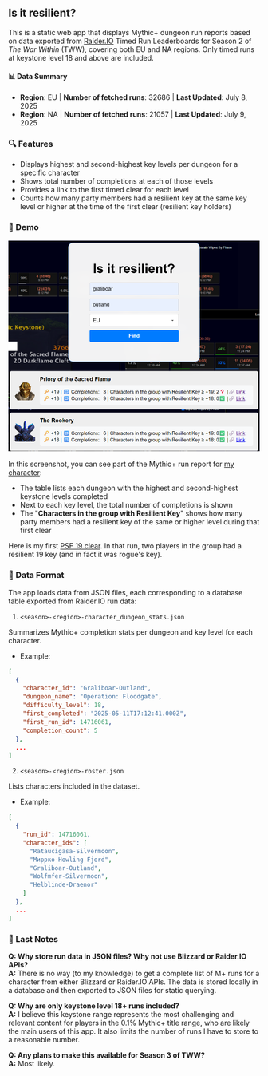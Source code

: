 ## **Is it resilient?**

This is a static web app that displays Mythic+ dungeon run reports based on data exported from [Raider.IO](https://raider.io) Timed Run Leaderboards for Season 2 of *The War Within* (TWW), covering both EU and NA regions. Only timed runs at keystone level 18 and above are included.

#### 📊 Data Summary
 - **Region**: EU | **Number of fetched runs**: 32686 | **Last Updated**: July 8, 2025
 - **Region**: NA | **Number of fetched runs**: 21057 | **Last Updated**: July 9, 2025

### 🔍 Features
 - Displays highest and second-highest key levels per dungeon for a specific character
 - Shows total number of completions at each of those levels
 - Provides a link to the first timed clear for each level
 - Counts how many party members had a resilient key at the same key level or higher at the time of the first clear (resilient key holders)

### 📸 Demo

<img src="demo.png" alt="Demo screenshot" width="600" />

In this screenshot, you can see part of the Mythic+ run report for [my character](https://raider.io/characters/eu/outland/Graliboar):
 - The table lists each dungeon with the highest and second-highest keystone levels completed
 - Next to each key level, the total number of completions is shown
 - The "**Characters in the group with Resilient Key**" shows how many party members had a resilient key of the same or higher level during that first clear

Here is my first [PSF 19 clear](https://raider.io/mythic-plus-runs/season-tww-2/18343656). In that run, two players in the group had a resilient 19 key (and in fact it was rogue's key).

### 📂 Data Format

The app loads data from JSON files, each corresponding to a database table exported from Raider.IO run data:
1. `<season>-<region>-character_dungeon_stats.json`

Summarizes Mythic+ completion stats per dungeon and key level for each character.
 - Example:
```json
[
  {
    "character_id": "Graliboar-Outland",
    "dungeon_name": "Operation: Floodgate",
    "difficulty_level": 18,
    "first_completed": "2025-05-11T17:12:41.000Z",
    "first_run_id": 14716061,
    "completion_count": 5
  },
  ...
]
```
2. `<season>-<region>-roster.json`
   
Lists characters included in the dataset.
 - Example:
```json
[
  {
    "run_id": 14716061,
    "character_ids": [
      "Rataucigasa-Silvermoon",
      "Миррко-Howling Fjord",
      "Graliboar-Outland",
      "Wolfmfer-Silvermoon",
      "Helblinde-Draenor"
    ]
  },
  ...
]
```

### 📝 Last Notes

**Q: Why store run data in JSON files? Why not use Blizzard or Raider.IO APIs?<br>**
**A:** There is no way (to my knowledge) to get a complete list of M+ runs for a character from either Blizzard or Raider.IO APIs. The data is stored locally in a database and then exported to JSON files for static querying.

**Q: Why are only keystone level 18+ runs included?<br>**
**A:** I believe this keystone range represents the most challenging and relevant content for players in the 0.1% Mythic+ title range, who are likely the main users of this app. It also limits the number of runs I have to store to a reasonable number.

**Q: Any plans to make this available for Season 3 of TWW?<br>**
**A:** Most likely.
